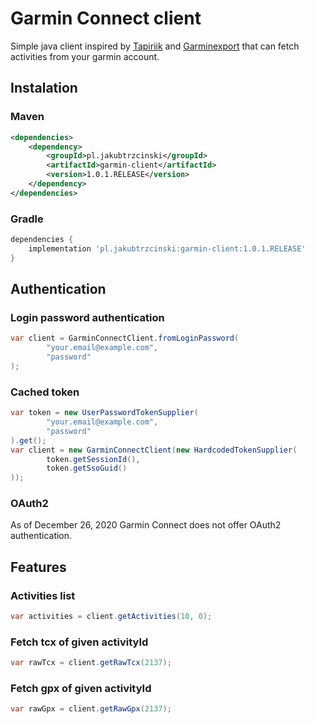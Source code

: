 # Garmin Connect client
Simple java client inspired by [Tapiriik](https://github.com/cpfair/tapiriik) and [Garminexport](https://github.com/petergardfjall/garminexport) that can fetch activities from your garmin account. 

## Instalation

### Maven 
```xml
<dependencies>
    <dependency>
        <groupId>pl.jakubtrzcinski</groupId>
        <artifactId>garmin-client</artifactId>
        <version>1.0.1.RELEASE</version>
    </dependency>
</dependencies>
```

### Gradle
```groovy
dependencies {
    implementation 'pl.jakubtrzcinski:garmin-client:1.0.1.RELEASE'
}
```

## Authentication

### Login password authentication

```java
var client = GarminConnectClient.fromLoginPassword(
        "your.email@example.com", 
        "password"
);
```
### Cached token

```java
var token = new UserPasswordTokenSupplier(
        "your.email@example.com",
        "password"
).get();
var client = new GarminConnectClient(new HardcodedTokenSupplier(
        token.getSessionId(),
        token.getSsoGuid()
));
```

### OAuth2

As of December 26, 2020 Garmin Connect does not offer OAuth2 authentication. 



## Features

### Activities list

```java
var activities = client.getActivities(10, 0);
```

### Fetch tcx of given activityId

```java
var rawTcx = client.getRawTcx(2137);
```

### Fetch gpx of given activityId

```java
var rawGpx = client.getRawGpx(2137);
```

